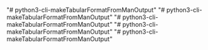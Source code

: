 "# python3-cli-makeTabularFormatFromManOutput" 
"# python3-cli-makeTabularFormatFromManOutput" 
"# python3-cli-makeTabularFormatFromManOutput" 
"# python3-cli-makeTabularFormatFromManOutput" 
"# python3-cli-makeTabularFormatFromManOutput" 

